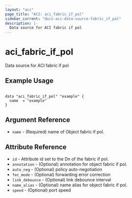 ```yaml
---
layout: "aci"
page_title: "ACI: aci_fabric_if_pol"
sidebar_current: "docs-aci-data-source-fabric_if_pol"
description: |-
  Data source for ACI fabric if pol
---
```


# aci_fabric_if_pol #
Data source for ACI fabric if pol

## Example Usage ##

```hcl

data "aci_fabric_if_pol" "example" {
  name  = "example"
}

```


## Argument Reference ##
* `name` - (Required) name of Object fabric if pol.



## Attribute Reference

* `id` - Attribute id set to the Dn of the fabric if pol.
* `annotation` - (Optional) annotation for object fabric if pol.
* `auto_neg` - (Optional) policy auto-negotiation
* `fec_mode` - (Optional) forwarding error correction
* `link_debounce` - (Optional) link debounce interval
* `name_alias` - (Optional) name alias for object fabric if pol.
* `speed` - (Optional) port speed
